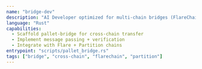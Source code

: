 ```yaml
---
name: "bridge-dev"
description: "AI Developer optimized for multi-chain bridges (FlareChain ↔ Partition Burst Chains)"
language: "Rust"
capabilities:
  - Scaffold pallet-bridge for cross-chain transfer
  - Implement message passing + verification
  - Integrate with Flare + Partition chains
entrypoint: "scripts/pallet_bridge.rs"
tags: ["bridge", "cross-chain", "flarechain", "partition"]
---
```


